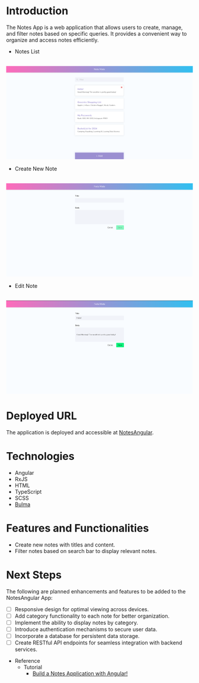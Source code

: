 # Introduction
The Notes App is a web application that allows users to create, manage, and filter notes based on specific queries. It provides a convenient way to organize and access notes efficiently.

- Notes List
<br>
<img id="notes-angular" src="./src/assets/NotesAngular.png" width="700" >

- Create New Note
<br>
<img src="./src/assets/NewNote.png" width="700" >

- Edit Note
<br>
<img src="./src/assets/EditNote.png" width="700" >

# Deployed URL
The application is deployed and accessible at [NotesAngular](https://chenannchi-notes-angular.netlify.app/).

# Technologies
- Angular
- RxJS
- HTML
- TypeScript
- SCSS
- [Bulma](https://bulma.io/)

# Features and Functionalities
- Create new notes with titles and content.
- Filter notes based on search bar to display relevant notes.

# Next Steps
The following are planned enhancements and features to be added to the NotesAngular App:
- [ ] Responsive design for optimal viewing across devices.
- [ ] Add category functionality to each note for better organization.
- [ ] Implement the ability to display notes by category.
- [ ] Introduce authentication mechanisms to secure user data.
- [ ] Incorporate a database for persistent data storage.
- [ ] Create RESTful API endpoints for seamless integration with backend services.

- Reference
  - Tutorial 
    - [Build a Notes Application with Angular!](https://youtube.com/playlist?list=PLIjdNHWULhPR5cr7nkTvq6kTV8rbr6BVz&si=DyU8zBtnvKC7ka0d)

